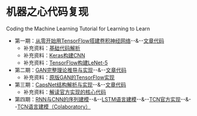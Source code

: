 # 机器之心代码复现
Coding the Machine Learning Tutorial for Learning to Learn 

- 第一期：[从零开始用TensorFlow搭建卷积神经网络](https://www.jiqizhixin.com/articles/2017-08-29-14)--&--[文章代码](https://github.com/jiqizhixin/ML-Tutorial-Experiment/blob/master/Experiments/tf_CNN_Tutorial.ipynb)
  -  补充资料：[基础代码解析](https://github.com/jiqizhixin/ML-Tutorial-Experiment/blob/master/Experiments/tf_trial_1.ipynb)
  -  补充资料：[Keras构建CNN](https://github.com/jiqizhixin/ML-Tutorial-Experiment/blob/master/Experiments/tf_Keras_CNN.ipynb)
  -  补充资料：[TensorFlow构建LeNet-5](https://github.com/jiqizhixin/ML-Tutorial-Experiment/blob/master/Experiments/tf_LeNet5.ipynb)
- 第二期：[GAN完整理论推导与实现](https://www.jiqizhixin.com/articles/2017-10-1-1)--&--[文章代码](https://github.com/jiqizhixin/ML-Tutorial-Experiment/blob/master/Experiments/Keras_GAN.ipynb)
  -  补充资料：[原版GAN的TensorFlow实现](https://github.com/jiqizhixin/ML-Tutorial-Experiment/blob/master/Experiments/tf_GAN.ipynb)
- 第三期：[CapsNet结构解析与实现](https://www.jiqizhixin.com/articles/2017-11-05)--&--[文章代码](https://github.com/jiqizhixin/ML-Tutorial-Experiment/blob/master/Experiments/tf_orginal_CapsNet.ipynb)
  -  补充资料：[解读官方实现的核心代码](https://www.jiqizhixin.com/articles/capsule-implement-sara-sabour-Feb02)
- 第四期：[RNN与CNN的序列建模](https://www.jiqizhixin.com/articles/2018-04-12-3)--&--[LSTM语言建模](https://github.com/jiqizhixin/ML-Tutorial-Experiment/blob/master/Experiments/LSTM_PTB.ipynb)--&--[TCN官方实现](https://github.com/locuslab/TCN)--&--[TCN语言建模（Colaboratory）](https://drive.google.com/open?id=1GAXC0j9qzLyQu8G9_P_eHi-TtYm7uhXF)


